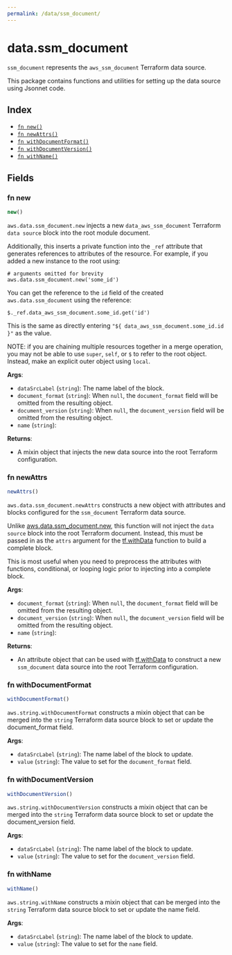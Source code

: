 ```yaml
---
permalink: /data/ssm_document/
---
```


# data.ssm_document

`ssm_document` represents the `aws_ssm_document` Terraform data source.



This package contains functions and utilities for setting up the data source using Jsonnet code.


## Index

* [`fn new()`](#fn-new)
* [`fn newAttrs()`](#fn-newattrs)
* [`fn withDocumentFormat()`](#fn-withdocumentformat)
* [`fn withDocumentVersion()`](#fn-withdocumentversion)
* [`fn withName()`](#fn-withname)

## Fields

### fn new

```ts
new()
```


`aws.data.ssm_document.new` injects a new `data_aws_ssm_document` Terraform `data source`
block into the root module document.

Additionally, this inserts a private function into the `_ref` attribute that generates references to attributes of the
resource. For example, if you added a new instance to the root using:

    # arguments omitted for brevity
    aws.data.ssm_document.new('some_id')

You can get the reference to the `id` field of the created `aws.data.ssm_document` using the reference:

    $._ref.data_aws_ssm_document.some_id.get('id')

This is the same as directly entering `"${ data_aws_ssm_document.some_id.id }"` as the value.

NOTE: if you are chaining multiple resources together in a merge operation, you may not be able to use `super`, `self`,
or `$` to refer to the root object. Instead, make an explicit outer object using `local`.

**Args**:
  - `dataSrcLabel` (`string`): The name label of the block.
  - `document_format` (`string`):  When `null`, the `document_format` field will be omitted from the resulting object.
  - `document_version` (`string`):  When `null`, the `document_version` field will be omitted from the resulting object.
  - `name` (`string`): 

**Returns**:
- A mixin object that injects the new data source into the root Terraform configuration.


### fn newAttrs

```ts
newAttrs()
```


`aws.data.ssm_document.newAttrs` constructs a new object with attributes and blocks configured for the `ssm_document`
Terraform data source.

Unlike [aws.data.ssm_document.new](#fn-ssm_documentnew), this function will not inject the `data source`
block into the root Terraform document. Instead, this must be passed in as the `attrs` argument for the
[tf.withData](https://github.com/tf-libsonnet/core/tree/main/docs#fn-withdata) function to build a complete block.

This is most useful when you need to preprocess the attributes with functions, conditional, or looping logic prior to
injecting into a complete block.

**Args**:
  - `document_format` (`string`):  When `null`, the `document_format` field will be omitted from the resulting object.
  - `document_version` (`string`):  When `null`, the `document_version` field will be omitted from the resulting object.
  - `name` (`string`): 

**Returns**:
  - An attribute object that can be used with [tf.withData](https://github.com/tf-libsonnet/core/tree/main/docs#fn-withdata) to construct a new `ssm_document` data source into the root Terraform configuration.


### fn withDocumentFormat

```ts
withDocumentFormat()
```

`aws.string.withDocumentFormat` constructs a mixin object that can be merged into the `string`
Terraform data source block to set or update the document_format field.



**Args**:
  - `dataSrcLabel` (`string`): The name label of the block to update.
  - `value` (`string`): The value to set for the `document_format` field.


### fn withDocumentVersion

```ts
withDocumentVersion()
```

`aws.string.withDocumentVersion` constructs a mixin object that can be merged into the `string`
Terraform data source block to set or update the document_version field.



**Args**:
  - `dataSrcLabel` (`string`): The name label of the block to update.
  - `value` (`string`): The value to set for the `document_version` field.


### fn withName

```ts
withName()
```

`aws.string.withName` constructs a mixin object that can be merged into the `string`
Terraform data source block to set or update the name field.



**Args**:
  - `dataSrcLabel` (`string`): The name label of the block to update.
  - `value` (`string`): The value to set for the `name` field.
